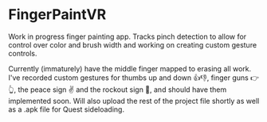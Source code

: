 # FingerPaintVR

Work in progress finger painting app. Tracks pinch detection to allow for control over color and brush width and working on creating custom gesture controls. 



Currently (immaturely) have the middle finger mapped to erasing all work. I've recorded custom gestures for thumbs up and down 👍👎, finger guns 👉👆, the peace sign ✌️ and the rockout sign 🤘, and should have them implemented soon. Will also upload the rest of the project file shortly as well as a .apk file for Quest sideloading.



